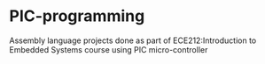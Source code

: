 PIC-programming
===============

Assembly language projects done as part of ECE212:Introduction to Embedded Systems course using PIC micro-controller
